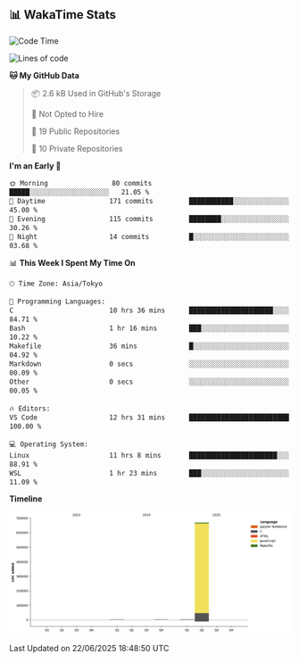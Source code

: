 ## 📊 WakaTime Stats

<!--START_SECTION:waka-->
![Code Time](http://img.shields.io/badge/Code%20Time-183%20hrs%2057%20mins-blue)

![Lines of code](https://img.shields.io/badge/From%20Hello%20World%20I%27ve%20Written-674.5%20thousand%20lines%20of%20code-blue)

**🐱 My GitHub Data** 

> 📦 2.6 kB Used in GitHub's Storage 
 > 
> 🚫 Not Opted to Hire
 > 
> 📜 19 Public Repositories 
 > 
> 🔑 10 Private Repositories 
 > 
**I'm an Early 🐤** 

```text
🌞 Morning                80 commits          █████░░░░░░░░░░░░░░░░░░░░   21.05 % 
🌆 Daytime                171 commits         ███████████░░░░░░░░░░░░░░   45.00 % 
🌃 Evening                115 commits         ████████░░░░░░░░░░░░░░░░░   30.26 % 
🌙 Night                  14 commits          █░░░░░░░░░░░░░░░░░░░░░░░░   03.68 % 
```


📊 **This Week I Spent My Time On** 

```text
🕑︎ Time Zone: Asia/Tokyo

💬 Programming Languages: 
C                        10 hrs 36 mins      █████████████████████░░░░   84.71 % 
Bash                     1 hr 16 mins        ███░░░░░░░░░░░░░░░░░░░░░░   10.22 % 
Makefile                 36 mins             █░░░░░░░░░░░░░░░░░░░░░░░░   04.92 % 
Markdown                 0 secs              ░░░░░░░░░░░░░░░░░░░░░░░░░   00.09 % 
Other                    0 secs              ░░░░░░░░░░░░░░░░░░░░░░░░░   00.05 % 

🔥 Editors: 
VS Code                  12 hrs 31 mins      █████████████████████████   100.00 % 

💻 Operating System: 
Linux                    11 hrs 8 mins       ██████████████████████░░░   88.91 % 
WSL                      1 hr 23 mins        ███░░░░░░░░░░░░░░░░░░░░░░   11.09 % 
```

**Timeline**

![Lines of Code chart](https://raw.githubusercontent.com/Hen00af/Hen00af/main/assets/bar_graph.png)


 Last Updated on 22/06/2025 18:48:50 UTC
<!--END_SECTION:waka-->
